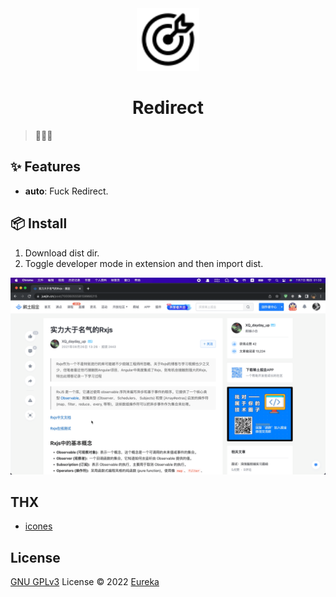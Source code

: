 <div align="center">
  <img src="./public/logo.svg" width="100px" height="100px"/>
</div>

<h1 align="center">Redirect</h1>

> 🚀🚀🚀

## ✨ Features

- **auto**: Fuck Redirect.

## 📦 Install

1. Download dist dir.
2. Toggle developer mode in extension and then import dist.

![](./public/sc.gif)

## THX

- [icones](https://icones.js.org/)

## License

[GNU GPLv3](./license) License © 2022 [Eureka](https://github.com/echoeureka)

